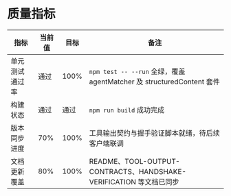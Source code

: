 # 质量指标

| 指标 | 当前值 | 目标 | 备注 |
| --- | --- | --- | --- |
| 单元测试通过率 | 通过 | 100% | `npm test -- --run` 全绿，覆盖 agentMatcher 及 structuredContent 套件 |
| 构建状态 | 通过 | 通过 | `npm run build` 成功完成 |
| 版本同步进度 | 70% | 100% | 工具输出契约与握手验证脚本就绪，待后续客户端联调 |
| 文档更新覆盖 | 80% | 100% | README、TOOL-OUTPUT-CONTRACTS、HANDSHAKE-VERIFICATION 等文档已同步 |
